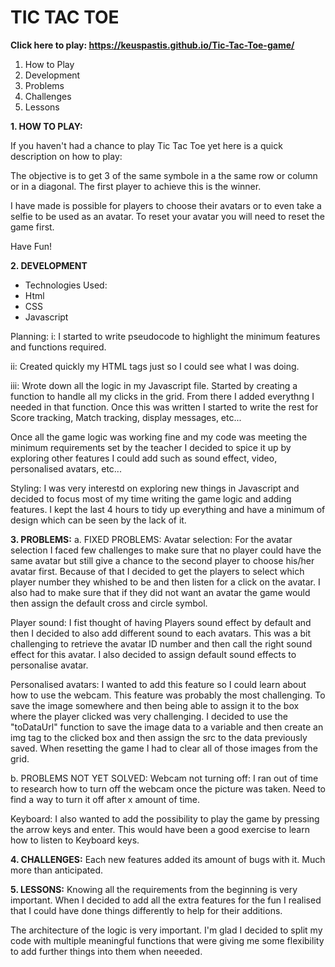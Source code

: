# TIC TAC TOE
**Click here to play: https://keuspastis.github.io/Tic-Tac-Toe-game/**

1. How to Play
2. Development
3. Problems
4. Challenges
5. Lessons

**1. HOW TO PLAY:**

If you haven't had a chance to play Tic Tac Toe yet here is a quick description on how to play:

The objective is to get 3 of the same symbole in a the same row or column or in a diagonal. The first player to achieve this is the winner.

I have made is possible for players to choose their avatars or to even take a selfie to be used as an avatar. To reset your avatar you will need to reset the game first.

Have Fun!



**2. DEVELOPMENT**

* Technologies Used:
* Html
* CSS
* Javascript

Planning:
i: I started to write pseudocode to highlight the minimum features and functions required. 

ii: Created quickly my HTML tags just so I could see what I was doing.

iii: Wrote down all the logic in my Javascript file. Started by creating a function to handle all my clicks in the grid. From there I added everythng I needed in that function. Once this was written I started to write the rest for Score tracking, Match tracking, display messages, etc...

Once all the game logic was working fine and my code was meeting the minimum requirements set by the teacher I decided to spice it up by exploring other features I could add such as sound effect, video, personalised avatars, etc...

Styling:
I was very interestd on exploring new things in Javascript and decided to focus most of my time writing the game logic and adding features. I kept the last 4 hours to tidy up everything and have a minimum of design which can be seen by the lack of it. 



**3. PROBLEMS:**
a. FIXED PROBLEMS:
Avatar selection: For the avatar selection I faced few challenges to make sure that no player could have the same avatar but still give a chance to the second player to choose his/her avatar first. Because of that I decided to get the players to select which player number they whished to be and then listen for a click on the avatar.
I also had to make sure that if they did not want an avatar the game would then assign the default cross and circle symbol.

Player sound: I fist thought of having Players sound effect by default and then I decided to also add different sound to each avatars. This was a bit challenging to retrieve the avatar ID number and then call the right sound effect for this avatar.
I also decided to assign default sound effects to personalise avatar.

Personalised avatars: I wanted to add this feature so I could learn about how to use the webcam. This feature was probably the most challenging. To save the image somewhere and then being able to assign it to the box where the player clicked was very challenging. I decided to use the "toDataUrl" function to save the image data to a variable and then create an img tag to the clicked box and then assign the src to the data previously saved. When resetting the game I had to clear all of those images from the grid.


b. PROBLEMS NOT YET SOLVED:
Webcam not turning off: I ran out of time to research how to turn off the webcam once the picture was taken. Need to find a way to turn it off after x amount of time.

Keyboard: I also wanted to add the possibility to play the game by pressing the arrow keys and enter. This would have been a good exercise to learn how to listen to Keyboard keys.



**4. CHALLENGES:**
Each new features added its amount of bugs with it. Much more than anticipated.



**5. LESSONS:**
Knowing all the requirements from the beginning is very important.
When I decided to add all the extra features for the fun I realised that I could have done things differently to help for their additions. 

The architecture of the logic is very important. I'm glad I decided to split my code with multiple meaningful functions that were giving me some flexibility to add further things into them when neeeded.

